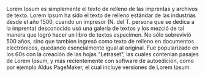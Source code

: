 Lorem Ipsum es simplemente el texto de relleno de las imprentas y archivos de texto. 
Lorem Ipsum ha sido el texto de relleno estándar de las industrias desde el año 1500, cuando un impresor (N. del T. persona que se dedica a la imprenta) 
desconocido usó una galería de textos y los mezcló de tal manera que logró hacer un libro de textos especimen.
No sólo sobrevivió 500 años, sino que tambien ingresó como texto de relleno en documentos electrónicos,
quedando esencialmente igual al original.
Fue popularizado en los 60s con la creación de las hojas "Letraset",
las cuales contenian pasajes de Lorem Ipsum, 
y más recientemente con software de autoedición, 
como por ejemplo Aldus PageMaker,
el cual incluye versiones de Lorem Ipsum.